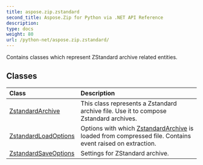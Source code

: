 ```yaml
---
title: aspose.zip.zstandard
second_title: Aspose.Zip for Python via .NET API Reference
description: 
type: docs
weight: 80
url: /python-net/aspose.zip.zstandard/
---
```



Contains classes which represent ZStandard archive related entities.

## Classes
| Class | Description |
| :- | :- |
|[ZstandardArchive](/zip/python-net/aspose.zip.zstandard/zstandardarchive/)|This class represents a Zstandard archive file. Use it to compose Zstandard archives.|
|[ZstandardLoadOptions](/zip/python-net/aspose.zip.zstandard/zstandardloadoptions/)|Options with which [ZstandardArchive](/zip/python-net/aspose.zip.zstandard/zstandardarchive/) is loaded from compressed file. Contains event raised on extraction.|
|[ZstandardSaveOptions](/zip/python-net/aspose.zip.zstandard/zstandardsaveoptions/)|Settings for ZStandard  archive.|
